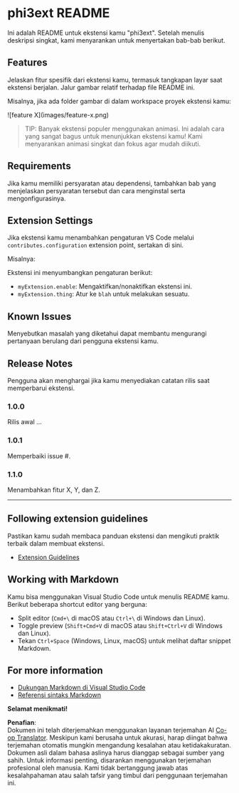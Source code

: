 <!--
CO_OP_TRANSLATOR_METADATA:
{
  "original_hash": "be0b2937160c486180ded27e4f14adeb",
  "translation_date": "2025-05-09T04:52:48+00:00",
  "source_file": "code/07.Lab/01/AIPC/extensions/phi3ext/README.md",
  "language_code": "id"
}
-->
# phi3ext README

Ini adalah README untuk ekstensi kamu "phi3ext". Setelah menulis deskripsi singkat, kami menyarankan untuk menyertakan bab-bab berikut.

## Features

Jelaskan fitur spesifik dari ekstensi kamu, termasuk tangkapan layar saat ekstensi berjalan. Jalur gambar relatif terhadap file README ini.

Misalnya, jika ada folder gambar di dalam workspace proyek ekstensi kamu:

\!\[feature X\]\(images/feature-x.png\)

> TIP: Banyak ekstensi populer menggunakan animasi. Ini adalah cara yang sangat bagus untuk menunjukkan ekstensi kamu! Kami menyarankan animasi singkat dan fokus agar mudah diikuti.

## Requirements

Jika kamu memiliki persyaratan atau dependensi, tambahkan bab yang menjelaskan persyaratan tersebut dan cara menginstal serta mengonfigurasinya.

## Extension Settings

Jika ekstensi kamu menambahkan pengaturan VS Code melalui `contributes.configuration` extension point, sertakan di sini.

Misalnya:

Ekstensi ini menyumbangkan pengaturan berikut:

* `myExtension.enable`: Mengaktifkan/nonaktifkan ekstensi ini.
* `myExtension.thing`: Atur ke `blah` untuk melakukan sesuatu.

## Known Issues

Menyebutkan masalah yang diketahui dapat membantu mengurangi pertanyaan berulang dari pengguna ekstensi kamu.

## Release Notes

Pengguna akan menghargai jika kamu menyediakan catatan rilis saat memperbarui ekstensi.

### 1.0.0

Rilis awal ...

### 1.0.1

Memperbaiki issue #.

### 1.1.0

Menambahkan fitur X, Y, dan Z.

---

## Following extension guidelines

Pastikan kamu sudah membaca panduan ekstensi dan mengikuti praktik terbaik dalam membuat ekstensi.

* [Extension Guidelines](https://code.visualstudio.com/api/references/extension-guidelines?WT.mc_id=aiml-137032-kinfeylo)

## Working with Markdown

Kamu bisa menggunakan Visual Studio Code untuk menulis README kamu. Berikut beberapa shortcut editor yang berguna:

* Split editor (`Cmd+\` di macOS atau `Ctrl+\` di Windows dan Linux).
* Toggle preview (`Shift+Cmd+V` di macOS atau `Shift+Ctrl+V` di Windows dan Linux).
* Tekan `Ctrl+Space` (Windows, Linux, macOS) untuk melihat daftar snippet Markdown.

## For more information

* [Dukungan Markdown di Visual Studio Code](http://code.visualstudio.com/docs/languages/markdown?WT.mc_id=aiml-137032-kinfeylo)
* [Referensi sintaks Markdown](https://help.github.com/articles/markdown-basics/)

**Selamat menikmati!**

**Penafian**:  
Dokumen ini telah diterjemahkan menggunakan layanan terjemahan AI [Co-op Translator](https://github.com/Azure/co-op-translator). Meskipun kami berusaha untuk akurasi, harap diingat bahwa terjemahan otomatis mungkin mengandung kesalahan atau ketidakakuratan. Dokumen asli dalam bahasa aslinya harus dianggap sebagai sumber yang sahih. Untuk informasi penting, disarankan menggunakan terjemahan profesional oleh manusia. Kami tidak bertanggung jawab atas kesalahpahaman atau salah tafsir yang timbul dari penggunaan terjemahan ini.